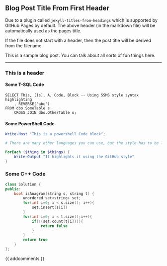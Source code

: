 ## Blog Post Title From First Header

Due to a plugin called `jekyll-titles-from-headings` which is supported by GitHub Pages by default. The above header (in the markdown file) will be automatically used as the pages title.

If the file does not start with a header, then the post title will be derived from the filename.

This is a sample blog post. You can talk about all sorts of fun things here.

---

### This is a header

#### Some T-SQL Code

```tsql
SELECT This, [Is], A, Code, Block -- Using SSMS style syntax highlighting
    , REVERSE('abc')
FROM dbo.SomeTable s
    CROSS JOIN dbo.OtherTable o;
```

#### Some PowerShell Code

```powershell
Write-Host "This is a powershell Code block";

# There are many other languages you can use, but the style has to be loaded first

ForEach ($thing in $things) {
    Write-Output "It highlights it using the GitHub style"
}
```

### Some C++ Code

```C++
class Solution {
public:
    bool isAnagram(string s, string t) {
        unordered_set<string> set;
        for(int i=0; i < s.size(); i++){
            set.insert(s[i])
        }
        for(int i=0; i < t.size();i++){
            if(!(set.count(t[i]))){
                return false
            }
        }
        return true
    }
};
```

{{ addcomments }}
